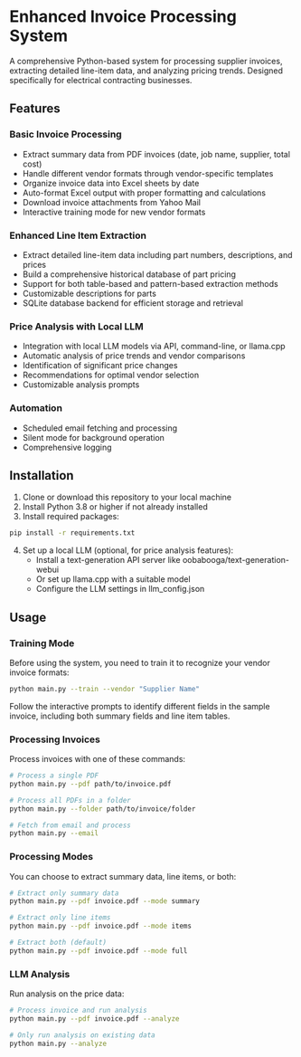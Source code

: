 # Enhanced Invoice Processing System

A comprehensive Python-based system for processing supplier invoices, extracting detailed line-item data, and analyzing pricing trends. Designed specifically for electrical contracting businesses.

## Features

### Basic Invoice Processing
- Extract summary data from PDF invoices (date, job name, supplier, total cost)
- Handle different vendor formats through vendor-specific templates
- Organize invoice data into Excel sheets by date
- Auto-format Excel output with proper formatting and calculations
- Download invoice attachments from Yahoo Mail
- Interactive training mode for new vendor formats

### Enhanced Line Item Extraction
- Extract detailed line-item data including part numbers, descriptions, and prices
- Build a comprehensive historical database of part pricing
- Support for both table-based and pattern-based extraction methods
- Customizable descriptions for parts
- SQLite database backend for efficient storage and retrieval

### Price Analysis with Local LLM
- Integration with local LLM models via API, command-line, or llama.cpp
- Automatic analysis of price trends and vendor comparisons
- Identification of significant price changes
- Recommendations for optimal vendor selection
- Customizable analysis prompts

### Automation
- Scheduled email fetching and processing
- Silent mode for background operation
- Comprehensive logging

## Installation

1. Clone or download this repository to your local machine
2. Install Python 3.8 or higher if not already installed
3. Install required packages:

```bash
pip install -r requirements.txt
```

4. Set up a local LLM (optional, for price analysis features):
   - Install a text-generation API server like oobabooga/text-generation-webui
   - Or set up llama.cpp with a suitable model
   - Configure the LLM settings in llm_config.json

## Usage

### Training Mode

Before using the system, you need to train it to recognize your vendor invoice formats:

```bash
python main.py --train --vendor "Supplier Name"
```

Follow the interactive prompts to identify different fields in the sample invoice, including both summary fields and line item tables.

### Processing Invoices

Process invoices with one of these commands:

```bash
# Process a single PDF
python main.py --pdf path/to/invoice.pdf

# Process all PDFs in a folder
python main.py --folder path/to/invoice/folder

# Fetch from email and process
python main.py --email
```

### Processing Modes

You can choose to extract summary data, line items, or both:

```bash
# Extract only summary data
python main.py --pdf invoice.pdf --mode summary

# Extract only line items
python main.py --pdf invoice.pdf --mode items

# Extract both (default)
python main.py --pdf invoice.pdf --mode full
```

### LLM Analysis

Run analysis on the price data:

```bash
# Process invoice and run analysis
python main.py --pdf invoice.pdf --analyze

# Only run analysis on existing data
python main.py --analyze
```